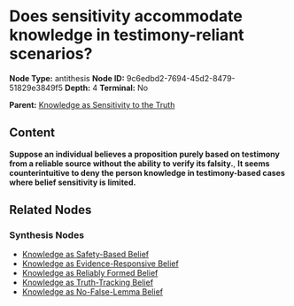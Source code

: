 # Does sensitivity accommodate knowledge in testimony-reliant scenarios?

**Node Type:** antithesis
**Node ID:** 9c6edbd2-7694-45d2-8479-51829e3849f5
**Depth:** 4
**Terminal:** No

**Parent:** [Knowledge as Sensitivity to the Truth](knowledge-as-sensitivity-to-the-truth-synthesis-98cecc4d-4029-4093-86a4-1fc15b559ba0.md)

## Content

**Suppose an individual believes a proposition purely based on testimony from a reliable source without the ability to verify its falsity.**, **It seems counterintuitive to deny the person knowledge in testimony-based cases where belief sensitivity is limited.**

## Related Nodes

### Synthesis Nodes

- [Knowledge as Safety-Based Belief](knowledge-as-safety-based-belief-synthesis-6b906f0a-a536-4eaa-b1ef-ee174f95b1d9.md)
- [Knowledge as Evidence-Responsive Belief](knowledge-as-evidence-responsive-belief-synthesis-968c0f71-12dc-4edc-bd9f-c4accb689009.md)
- [Knowledge as Reliably Formed Belief](knowledge-as-reliably-formed-belief-synthesis-b60b729f-fd41-4508-a3f4-4b5afe8ae3f0.md)
- [Knowledge as Truth-Tracking Belief](knowledge-as-truth-tracking-belief-synthesis-0b6d3757-96d8-4e44-ac03-ac712aefc38f.md)
- [Knowledge as No-False-Lemma Belief](knowledge-as-no-false-lemma-belief-synthesis-5bbeeb1a-992f-42b5-bd52-75e3bcf5c188.md)
